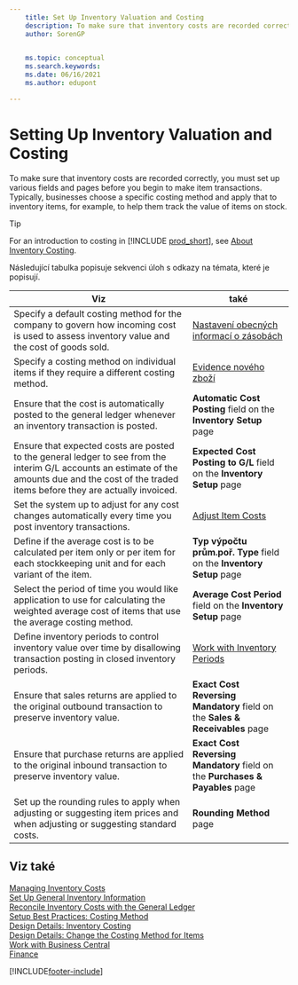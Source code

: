 ```yaml
---
    title: Set Up Inventory Valuation and Costing
    description: To make sure that inventory costs are recorded correctly, you must set up various fields and pages before you begin to make item transactions.
    author: SorenGP

    
    ms.topic: conceptual
    ms.search.keywords:
    ms.date: 06/16/2021
    ms.author: edupont

---
```

# Setting Up Inventory Valuation and Costing

To make sure that inventory costs are recorded correctly, you must set up various fields and pages before you begin to make item transactions. Typically, businesses choose a specific costing method and apply that to inventory items, for example, to help them track the value of items on stock.

> [!TIP]
> For an introduction to costing in [!INCLUDE [prod_short](includes/prod_short.md)], see [About Inventory Costing](finance-learn-about-costing.md).

Následující tabulka popisuje sekvenci úloh s odkazy na témata, které je popisují.

| **Viz** | **také** |
|------------|-------------|
| Specify a default costing method for the company to govern how incoming cost is used to assess inventory value and the cost of goods sold. | [Nastavení obecných informací o zásobách](inventory-how-setup-general.md) |
| Specify a costing method on individual items if they require a different costing method. | [Evidence nového zboží](inventory-how-register-new-items.md) |
| Ensure that the cost is automatically posted to the general ledger whenever an inventory transaction is posted. | **Automatic Cost Posting** field on the **Inventory Setup** page |
| Ensure that expected costs are posted to the general ledger to see from the interim G/L accounts an estimate of the amounts due and the cost of the traded items before they are actually invoiced. | **Expected Cost Posting to G/L** field on the **Inventory Setup** page |
| Set the system up to adjust for any cost changes automatically every time you post inventory transactions. | [Adjust Item Costs](inventory-how-adjust-item-costs.md) |
| Define if the average cost is to be calculated per item only or per item for each stockkeeping unit and for each variant of the item. | **Typ výpočtu prům.poř. Type** field on the **Inventory Setup** page |
| Select the period of time you would like application to use for calculating the weighted average cost of items that use the average costing method. | **Average Cost Period** field on the **Inventory Setup** page |
| Define inventory periods to control inventory value over time by disallowing transaction posting in closed inventory periods. | [Work with Inventory Periods](finance-how-to-work-with-inventory-periods.md) |
| Ensure that sales returns are applied to the original outbound transaction to preserve inventory value. | **Exact Cost Reversing Mandatory** field on the **Sales & Receivables** page |
| Ensure that purchase returns are applied to the original inbound transaction to preserve inventory value. | **Exact Cost Reversing Mandatory** field on the **Purchases & Payables** page |
| Set up the rounding rules to apply when adjusting or suggesting item prices and when adjusting or suggesting standard costs. | **Rounding Method** page |

## Viz také

[Managing Inventory Costs](finance-manage-inventory-costs.md)  
[Set Up General Inventory Information](inventory-how-setup-general.md)  
[Reconcile Inventory Costs with the General Ledger](finance-how-to-post-inventory-costs-to-the-general-ledger.md)  
[Setup Best Practices: Costing Method](setup-best-practices-costing-method.md)  
[Design Details: Inventory Costing](design-details-inventory-costing.md)  
[Design Details: Change the Costing Method for Items](design-details-changing-costing-methods.md)  
[Work with Business Central](ui-work-product.md)  
[Finance](finance.md)


[!INCLUDE[footer-include](includes/footer-banner.md)]